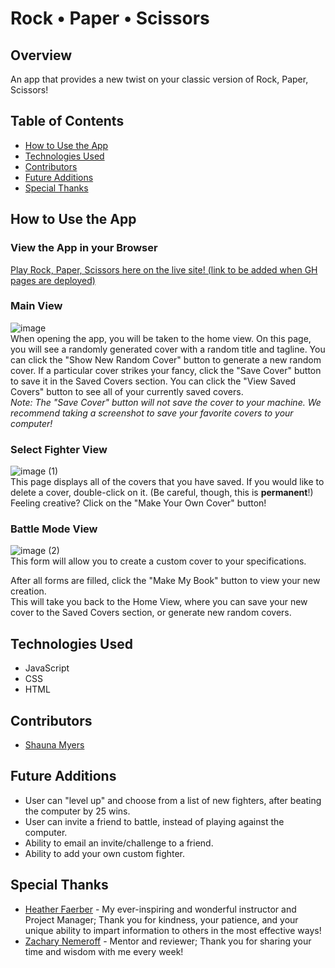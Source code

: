 # Rock • Paper • Scissors

## Overview

  An app that provides a new twist on your classic version of Rock, Paper, Scissors!
  
## Table of Contents

- <a href="#how-to-use-app">How to Use the App</a>
- <a href="#technologies-used">Technologies Used</a>
- <a href="#contributors">Contributors</a>
- <a href="#future-additions">Future Additions</a>
- <a href="#special-thanks">Special Thanks</a>


## <a id="how-to-use-app">How to Use the App</a>
### View the App in your Browser
[Play Rock, Paper, Scissors here on the live site! (link to be added when GH pages are deployed)](https://github.com/ShaunaMyers/Rock-Paper-Scissors/)

### Main View
![image](https://user-images.githubusercontent.com/74690897/116308466-8471e100-a775-11eb-83ae-da7df5a58218.png)  
When opening the app, you will be taken to the home view. On this page, you will see a randomly generated cover with a random title and tagline. You can click the "Show New Random Cover" button to generate a new random cover. If a particular cover strikes your fancy, click the "Save Cover" button to save it in the Saved Covers section. You can click the "View Saved Covers" button to see all of your currently saved covers.  
*Note: The "Save Cover" button will not save the cover to your machine. We recommend taking a screenshot to save your favorite covers to your computer!*
### Select Fighter View
![image (1)](https://user-images.githubusercontent.com/74690897/116308831-fea26580-a775-11eb-9be0-f4720841fddf.png)   
This page displays all of the covers that you have saved. If you would like to delete a cover, double-click on it. (Be careful, though, this is **permanent**!)  
Feeling creative? Click on the "Make Your Own Cover" button!
### Battle Mode View
![image (2)](https://user-images.githubusercontent.com/74690897/116308881-0feb7200-a776-11eb-84ce-80e794dadf55.png)    
This form will allow you to create a custom cover to your specifications.  

After all forms are filled, click the "Make My Book" button to view your new creation.  
This will take you back to the Home View, where you can save your new cover to the Saved Covers section, or generate new random covers.


## <a id="technologies-used">Technologies Used</a>
- JavaScript
- CSS
- HTML

## <a id="contributors">Contributors</a>
- [Shauna Myers](https://github.com/ShaunaMyers)

## <a id="future-additions">Future Additions</a>
- User can "level up" and choose from a list of new fighters, after beating the computer by 25 wins.
- User can invite a friend to battle, instead of playing against the computer.
- Ability to email an invite/challenge to a friend.
- Ability to add your own custom fighter.

## <a id="special-thanks">Special Thanks</a>
- [Heather Faerber](https://github.com/hfaerber) - My ever-inspiring and wonderful instructor and Project Manager; Thank you for kindness, your patience, and your unique ability to impart information to others in the most effective ways!
- [Zachary Nemeroff](https://github.com/ZaneMeroff) - Mentor and reviewer; Thank you for sharing your time and wisdom with me every week!
